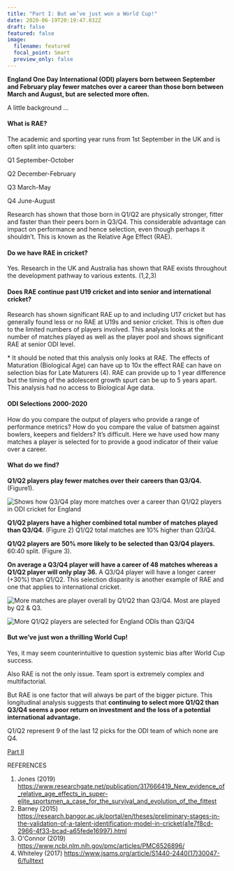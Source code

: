 ```yaml
---
title: "Part I: But we’ve just won a World Cup!"
date: 2020-06-19T20:19:47.032Z
draft: false
featured: false
image:
  filename: featured
  focal_point: Smart
  preview_only: false
---
```

**England One Day International (ODI) players born between September and February play fewer matches over a career than those born between March and August, but are selected more often.**

A little background ...

#### What is RAE?

The academic and sporting year runs from 1st September in the UK and is often split into quarters:

Q1 September-October

Q2 December-February

Q3 March-May

Q4 June-August

Research has shown that those born in Q1/Q2 are physically stronger, fitter and faster than their peers born in Q3/Q4. This considerable advantage can impact on performance and hence selection, even though perhaps it shouldn’t. This is known as the Relative Age Effect (RAE).

#### Do we have RAE in cricket?

Yes. Research in the UK and Australia has shown that RAE exists throughout the development pathway to various extents. (1,2,3)

#### Does RAE continue past U19 cricket and into senior and international cricket?

Research has shown significant RAE up to and including U17 cricket but has generally found less or no RAE at U19s and senior cricket. This is often due to the limited numbers of players involved. This analysis looks at the number of matches played as well as the player pool and shows significant RAE at senior ODI level.

\* It should be noted that this analysis only looks at RAE. The effects of Maturation (Biological Age) can have up to 10x the effect RAE can have on selection bias for Late Maturers (4). RAE can provide up to 1 year difference but the timing of the adolescent growth spurt can be up to 5 years apart. This analysis had no access to Biological Age data.

#### ODI Selections 2000-2020

How do you compare the output of players who provide a range of performance metrics? How do you compare the value of batsmen against bowlers, keepers and fielders? It’s difficult. Here we have used how many matches a player is selected for to provide a good indicator of their value over a career.

#### What do we find?

**Q1/Q2 players play fewer matches over their careers than Q3/Q4.** (Figure1).

![Shows how Q3/Q4 play more matches over a career than Q1/Q2 players in ODI cricket for England](mpp-odi-200-2020.png "Matches Per Player ODIs 2000-2020")

**Q1/Q2 players have a higher combined total number of matches played than Q3/Q4.** (Figure 2) Q1/Q2 total matches are 10% higher than Q3/Q4.

**Q1/Q2 players are 50% more likely to be selected than Q3/Q4 players.** 60:40 split. (Figure 3).

**On average a Q3/Q4 player will have a career of 48 matches whereas a Q1/Q2 player will only play 36.** A Q3/Q4 player will have a longer career (+30%) than Q1/Q2. This selection disparity is another example of RAE and one that applies to international cricket.

![More matches are player overall by Q1/Q2 than Q3/Q4. Most are played by Q2 & Q3.](matches-played-by-qtr-odi-200-2020.png "Matches played in ODI cricket by Birth Quarter")

![More Q1/Q2 players are selected for England ODIs than Q3/Q4](players-odi-200-2020.png "Players selected for England ODIs from 2000-2020")

#### But we’ve just won a thrilling World Cup!

Yes, it may seem counterintuitive to question systemic bias after World Cup success.

Also RAE is not the only issue. Team sport is extremely complex and multifactorial.

But RAE is one factor that will always be part of the bigger picture. This longitudinal analysis suggests that **continuing to select more Q1/Q2 than Q3/Q4 seems a poor return on investment and the loss of a potential international advantage.**

Q1/Q2 represent 9 of the last 12 picks for the ODI team of which none are Q4.

[Part II](https://onemoresummer.co.uk/post/part-ii-evolution-of-the-fittest/)

REFERENCES

1. Jones (2019) <https://www.researchgate.net/publication/317666419_New_evidence_of_relative_age_effects_in_super-elite_sportsmen_a_case_for_the_survival_and_evolution_of_the_fittest>
2. Barney (2015)  <https://research.bangor.ac.uk/portal/en/theses/preliminary-stages-in-the-validation-of-a-talent-identification-model-in-cricket(a1e7f8cd-2966-4f33-bcad-a65fede16997).html>[](https://research.bangor.ac.uk/portal/files/20579939/null)
3. O'Connor (2019) <https://www.ncbi.nlm.nih.gov/pmc/articles/PMC6526896/>
4. Whiteley (2017) <https://www.jsams.org/article/S1440-2440(17)30047-6/fulltext>